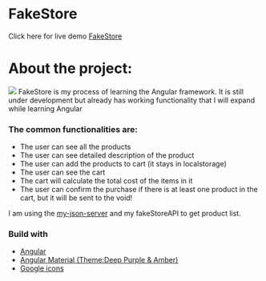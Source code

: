 # FakeStore

Click here for live demo <a href="https://makksymsly.github.io/fakeStore/">FakeStore</a>
# About the project:
<img src="https://iili.io/HWhQdrv.png"/>
FakeStore is my process of learning the Angular framework. It is still under development but already has working functionality that I will expand while learning Angular


<h3>The common functionalities are:</h3>
<ul>
<li>The user can see all the products</li>
<li>The user can see detailed description of the product</li>
<li>The user can add the products to cart (it stays in localstorage)</li>
<li>The user can see the cart</li>
<li>The cart will calculate the total cost of the items in it</li>
<li>The user can confirm the purchase if there is at least one product in the cart, but it will be sent to the void!  </li>
</ul>

I am using the <a href="https://my-json-server.typicode.com/">my-json-server</a> and my fakeStoreAPI to get product list.

<h3>Build with</h3>
<ul>
<li><a href="https://angular.io/">Angular</a></li>
<li><a href="https://material.angular.io/">Angular Material (Theme:Deep Purple & Amber)</a></li>
<li><a href="https://fonts.google.com/">Google icons</a></li>
</ul>
